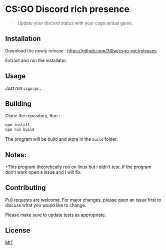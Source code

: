 # CS:GO Discord rich presence

>Update your discord status with your csgo actual game.

## Installation

Download the newly release : https://github.com/3l0w/csgo-rpc/releases

Extract and run the installator.


## Usage

Just run `csgorpc.`

## Building

Clone the repository, Run : 
```bash
npm install
npm run build
```
The program will be build and store in the `build` folder.

## Notes:
+This program theoretically run on linux but i didn't test.
If the program don't work open a issue and I will fix.

## Contributing
Pull requests are welcome. For major changes, please open an issue first to discuss what you would like to change.

Please make sure to update tests as appropriate.

## License
[MIT](https://choosealicense.com/licenses/mit/)